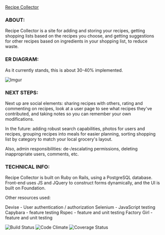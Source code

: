 [Recipe Collector](http://breakable-recipes.herokuapp.com/)

### ABOUT:

Recipe Collector is a site for adding and storing your recipes, getting shopping lists based on the recipes you choose, and getting suggestions for other recipes based on ingredients in your shopping list, to reduce waste.

### ER DIAGRAM:

As it currently stands, this is about 30-40% implemented.

![Imgur](http://i.imgur.com/4IFzuOv.png)

### NEXT STEPS:

Next up are social elements: sharing recipes with others, rating and commenting on recipes, look at a user page to see what recipes they've contributed, and taking notes so you can remember your own modifications.

In the future: adding robust search capabilities, photos for users and recipes, grouping recipes into meals for easier planning, sorting shopping list by category to match your local grocery's layout.

Also, admin responsibilities: de-/escalating permissions, deleting inappropriate users, comments, etc.

### TECHNICAL INFO:

Recipe Collector is built on Ruby on Rails, using a PostgreSQL database. Front-end uses JS and JQuery to construct forms dynamically, and the UI is built on Foundation.

Other resources used:

Devise - User authentication / authorization
Selenium - JavaScript testing
Capybara - feature testing
Rspec - feature and unit testing
Factory Girl - feature and unit testing

![Build Status](https://codeship.com/projects/bc77f9e0-4876-0133-3ba9-1a1bdb65cff7/status?branch=master)
![Code Climate](https://codeclimate.com/github/michaelveloso/breakable_recipes.png)
![Coverage Status](https://coveralls.io/repos/michaelveloso/breakable_recipes/badge.png)
